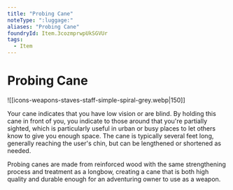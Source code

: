 ```yaml
---
title: "Probing Cane"
noteType: ":luggage:"
aliases: "Probing Cane"
foundryId: Item.3cozmprwpUkSGVUr
tags:
  - Item
---
```


# Probing Cane
![[icons-weapons-staves-staff-simple-spiral-grey.webp|150]]

Your cane indicates that you have low vision or are blind. By holding this cane in front of you, you indicate to those around that you're partially sighted, which is particularly useful in urban or busy places to let others know to give you enough space. The cane is typically several feet long, generally reaching the user's chin, but can be lengthened or shortened as needed.

Probing canes are made from reinforced wood with the same strengthening process and treatment as a longbow, creating a cane that is both high quality and durable enough for an adventuring owner to use as a weapon.
